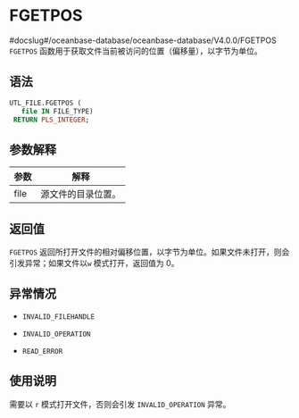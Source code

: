 FGETPOS 
============================
#docslug#/oceanbase-database/oceanbase-database/V4.0.0/FGETPOS
`FGETPOS` 函数用于获取文件当前被访问的位置（偏移量），以字节为单位。

语法 
-----------------------

```sql
UTL_FILE.FGETPOS (
   file IN FILE_TYPE)
 RETURN PLS_INTEGER;
```



参数解释 
-------------------------



|  参数  |    解释     |
|------|-----------|
| file | 源文件的目录位置。 |



返回值 
------------------------

`FGETPOS` 返回所打开文件的相对偏移位置，以字节为单位。如果文件未打开，则会引发异常；如果文件以`w` 模式打开，返回值为 0。

异常情况 
-------------------------

* `INVALID_FILEHANDLE`

  

* `INVALID_OPERATION`

  

* `READ_ERROR`

  




使用说明 
-------------------------

需要以 `r` 模式打开文件，否则会引发 `INVALID_OPERATION` 异常。
